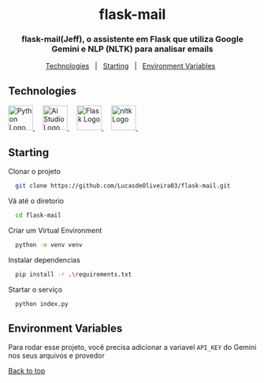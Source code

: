 <div align="center">
  <h1>flask-mail</h1>
  <h3>flask-mail(Jeff), o assistente em Flask que utiliza Google Gemini e NLP (NLTK) para analisar emails</h3>
</div>


<p align="center">
  <a href="#technologies">Technologies</a> &#xa0; | &#xa0;
  <a href="#starting">Starting</a> &#xa0; | &#xa0;
  <a href="#environment-variables">Environment Variables</a> &#xa0; 
</p>

## Technologies ##

<a href="https://www.python.org">
  <img width="50" title="Python" alt="Python Logo" src="https://upload.wikimedia.org/wikipedia/commons/thumb/c/c3/Python-logo-notext.svg/1200px-Python-logo-notext.svg.png">
</a> &#xa0; &#xa0;

<a href="https://www.google.com/url?sa=t&rct=j&q=&esrc=s&source=web&cd=&ved=2ahUKEwjJzcHlroGQAxVYmZUCHd1SHv0QFnoECB4QAQ&url=https%3A%2F%2Faistudio.google.com%2F&usg=AOvVaw2ado6WVRi8CYsaHcreSChK&opi=89978449">
  <img width="50" title="Ai Studio" alt="Ai Studio Logo" src="https://registry.npmmirror.com/@lobehub/icons-static-png/latest/files/dark/aistudio.png">
</a> &#xa0; &#xa0;

<a href="https://flask.palletsprojects.com/en/stable">
  <img width="50" title="Flask" alt="Flask Logo" src="https://cdn.freebiesupply.com/logos/large/2x/flask-logo-png-transparent.png">
</a> &#xa0; &#xa0;

<a href="https://www.nltk.org">
  <img width="50" title="nltk" alt="nltk Logo" src="https://miro.medium.com/1*YM2HXc7f4v02pZBEO8h-qw.png">
</a> &#xa0; &#xa0;

## Starting ##

Clonar o projeto

```bash
  git clone https://github.com/LucasdeOliveira03/flask-mail.git
```

Vá até o diretorio

```bash
  cd flask-mail
```
Criar um Virtual Environment

```bash
  python -m venv venv
```

Instalar dependencias

```bash
  pip install -r .\requirements.txt
```

Startar o serviço

```bash
  python index.py
```
## Environment Variables ##

Para rodar esse projeto, você precisa adicionar a variavel `API_KEY` do Gemini nos seus arquivos e provedor


<a href="#top">Back to top</a>
